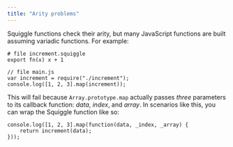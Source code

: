 ```yaml
---
title: "Arity problems"
---
```


Squiggle functions check their arity, but many
JavaScript functions are built assuming variadic functions. For example:

    # file increment.squiggle
    export fn(x) x + 1

    // file main.js
    var increment = require("./increment");
    console.log([1, 2, 3].map(increment));

This will fail because `Array.prototype.map` actually passes *three* parameters to its callback function: *data*, *index*, and *array*. In scenarios like this, you can wrap the Squiggle function like so:

    console.log([1, 2, 3].map(function(data, _index, _array) {
        return increment(data);
    }));

